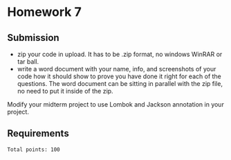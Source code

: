 # Homework 7

## Submission

* zip your code in upload. It has to be .zip format, no windows WinRAR or tar ball.
* write a word document with your name, info, and screenshots of your code how it should show to prove you have done it right for each of the questions. The word document can be sitting in parallel with the zip file, no need to put it inside of the zip.

Modify your midterm project to use Lombok and Jackson annotation in your project.

## Requirements

`Total points: 100`

